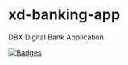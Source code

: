 # xd-banking-app

DBX Digital Bank Application

[![Badges](https://demo.fianu.io/api/badges?project=fianulabs&repository=xd-trading-app)](https://demo.fianu.io/dbx/xd-trading-app)







